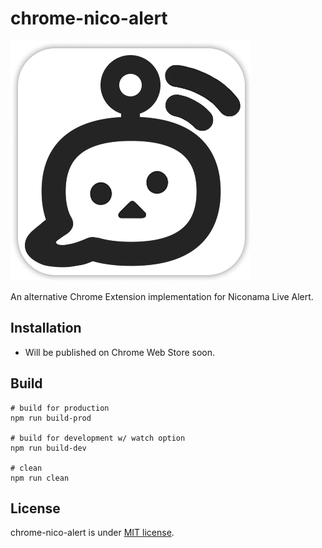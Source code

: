 # chrome-nico-alert

<img src="./docs/images/icon384.png" alt="icon">

An alternative Chrome Extension implementation for Niconama Live Alert.

## Installation

* Will be published on Chrome Web Store soon.

## Build

```shell
# build for production
npm run build-prod

# build for development w/ watch option
npm run build-dev

# clean
npm run clean
```

## License

chrome-nico-alert is under [MIT license](https://en.wikipedia.org/wiki/MIT_License).
